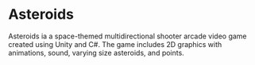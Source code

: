 # Asteroids
Asteroids ia a space-themed multidirectional shooter arcade video game created using Unity and C#. The game includes 2D graphics with animations, sound, varying size asteroids, and points.
